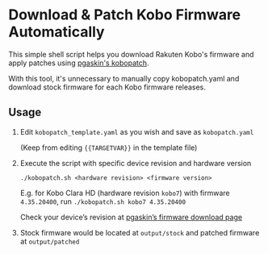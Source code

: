 # Download & Patch Kobo Firmware Automatically

This simple shell script helps you download Rakuten Kobo's firmware and apply patches using [pgaskin's kobopatch](https://github.com/pgaskin/kobopatch-patches).

With this tool, it's unnecessary to manually copy kobopatch.yaml and download stock firmware for each Kobo firmware releases.

## Usage

1. Edit `kobopatch_template.yaml` as you wish and save as `kobopatch.yaml`

	(Keep from editing `{{TARGETVAR}}` in the template file)

2. Execute the script with specific device revision and hardware version
	```{shell}
 	./kobopatch.sh <hardware revision> <firmware version>
	```
	
	E.g. for Kobo Clara HD (hardware revision `kobo7`) with firmware `4.35.20400`, run `./kobopatch.sh kobo7 4.35.20400`

 	Check your device’s revision at [pgaskin’s firmware download page](https://pgaskin.net/KoboStuff/kobofirmware.html)

3. Stock firmware would be located at `output/stock` and patched firmware at `output/patched`
